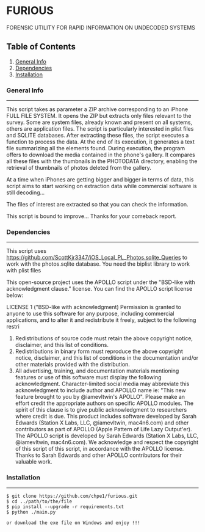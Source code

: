 # FURIOUS

FORENSIC UTILITY FOR RAPID INFORMATION ON UNDECODED SYSTEMS

## Table of Contents

1. [General Info](#general-info)
1. [Dependencies](#dependencies)
1. [Installation](#installation)

### General Info

---

This script takes as parameter a ZIP archive corresponding to an iPhone FULL FILE SYSTEM.
It opens the ZIP but extracts only files relevant to the survey. Some are system files, already known and present on all systems, others are application files. The script is particularly interested in plist files and SQLITE databases.
After extracting these files, the script executes a function to process the data.
At the end of its execution, it generates a text file summarizing all the elements found.
During execution, the program offers to download the media contained in the phone's gallery.
It compares all these files with the thumbnails in the PHOTODATA directory, enabling the retrieval of thumbnails of photos deleted from the gallery.

At a time when iPhones are getting bigger and bigger in terms of data, this script aims to start working on extraction data while commercial software is still decoding...

The files of interest are extracted so that you can check the information.

This script is bound to improve...
Thanks for your comeback report.

### Dependencies

---

This script uses https://github.com/ScottKjr3347/iOS_Local_PL_Photos.sqlite_Queries to work with the photos.sqlite database.
You need the biplist library to work with plist files

This open-source project uses the APOLLO script under the "BSD-like with acknowledgment clause." license. You can find the APOLLO script license below:

LICENSE 1 ("BSD-like with acknowledgment)
Permission is granted to anyone to use this software for any purpose, including commercial applications, and to alter it and redistribute it freely, subject to the following restri

1. Redistributions of source code must retain the above copyright notice, disclaimer, and this list of conditions.
2. Redistributions in binary form must reproduce the above copyright notice, disclaimer, and this list of conditions in the documentation and/or other materials provided with the distribution.
3. All advertising, training, and documentation materials mentioning features or use of this software must display the following acknowledgment. Character-limited social media may abbreviate this acknowledgment to include author and APOLLO name ie: "This new feature brought to you by @iamevltwin's APOLLO". Please make an effort credit the appropriate authors on specific APOLLO modules. The spirit of this clause is to give public acknowledgment to researchers where credit is due.
   This product includes software developed by Sarah Edwards (Station X Labs, LLC, @iamevltwin, mac4n6.com) and other contributors as part of APOLLO (Apple Pattern of Life Lazy
   Output'er).
   The APOLLO script is developed by Sarah Edwards (Station X Labs, LLC, @iamevltwin, mac4n6.com). We acknowledge and respect the copyright of this script of this script, in accordance with the APOLLO license. Thanks to Sarah Edwards and other APOLLO contributors for their valuable work.

### Installation

---

```
$ git clone https://github.com/chpe1/furious.git
$ cd ../path/to/the/file
$ pip install --upgrade -r requirements.txt
$ python ./main.py

or download the exe file on Windows and enjoy !!!
```
